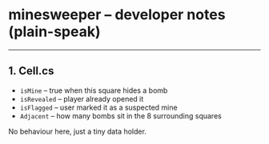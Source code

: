 # minesweeper – developer notes (plain-speak)

---

## 1. Cell.cs

* `isMine` – true when this square hides a bomb  
* `isRevealed` – player already opened it  
* `isFlagged` – user marked it as a suspected mine  
* `Adjacent` – how many bombs sit in the 8 surrounding squares  

No behaviour here, just a tiny data holder.
